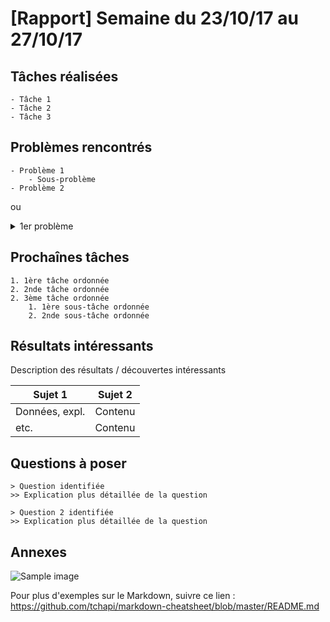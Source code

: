 # [Rapport] Semaine du 23/10/17 au 27/10/17

## Tâches réalisées

	- Tâche 1
	- Tâche 2
	- Tâche 3

## Problèmes rencontrés

	- Problème 1
		- Sous-problème
	- Problème 2

ou

<details>
        <summary>1er problème</summary>
        	<p>Sous-problème expliqué</p>
</details>

## Prochaînes tâches
	
	1. 1ère tâche ordonnée
	2. 2nde tâche ordonnée
	2. 3ème tâche ordonnée
		1. 1ère sous-tâche ordonnée
		2. 2nde sous-tâche ordonnée

## Résultats intéressants

Description des résultats / découvertes intéressants

Sujet 1  	  | Sujet 2
------------- | -------------
Données, expl.| Contenu
etc.		  | Contenu

## Questions à poser

	> Question identifiée
	>> Explication plus détaillée de la question
	
	> Question 2 identifiée
	>> Explication plus détaillée de la question

## Annexes

![Sample image]( sample.jpeg "Title is optional, but learning deep learning will make you bold.")

Pour plus d'exemples sur le Markdown, suivre ce lien : https://github.com/tchapi/markdown-cheatsheet/blob/master/README.md 
